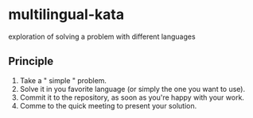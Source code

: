 # multilingual-kata
exploration of solving a problem with different languages

## Principle

1. Take a " simple " problem.
2. Solve it in you favorite language (or simply the one you want to use).
3. Commit it to the repository, as soon as you're happy with your work.
4. Comme to the quick meeting to present your solution.
